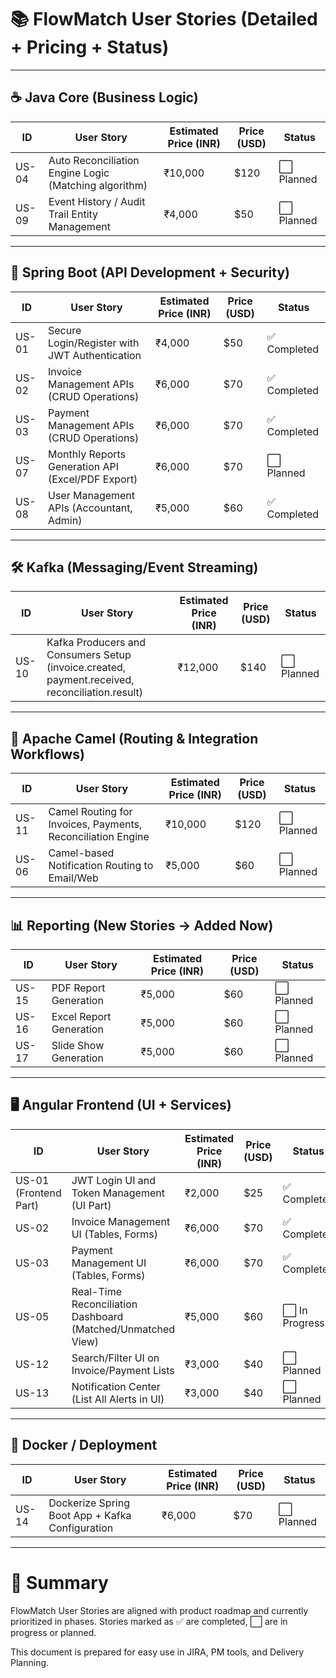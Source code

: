 # 📚 FlowMatch User Stories (Detailed + Pricing + Status)

---

## ☕ Java Core (Business Logic)

| ID | User Story | Estimated Price (INR) | Price (USD) | Status |
|----|------------|-----------------------|-------------|--------|
| US-04 | Auto Reconciliation Engine Logic (Matching algorithm) | ₹10,000 | $120 | ⬜ Planned |
| US-09 | Event History / Audit Trail Entity Management | ₹4,000 | $50 | ⬜ Planned |

---

## 🌱 Spring Boot (API Development + Security)

| ID | User Story | Estimated Price (INR) | Price (USD) | Status |
|----|------------|-----------------------|-------------|--------|
| US-01 | Secure Login/Register with JWT Authentication | ₹4,000 | $50 | ✅ Completed |
| US-02 | Invoice Management APIs (CRUD Operations) | ₹6,000 | $70 | ✅ Completed |
| US-03 | Payment Management APIs (CRUD Operations) | ₹6,000 | $70 | ✅ Completed |
| US-07 | Monthly Reports Generation API (Excel/PDF Export) | ₹6,000 | $70 | ⬜ Planned |
| US-08 | User Management APIs (Accountant, Admin) | ₹5,000 | $60 | ✅ Completed |

---

## 🛠 Kafka (Messaging/Event Streaming)

| ID | User Story | Estimated Price (INR) | Price (USD) | Status |
|----|------------|-----------------------|-------------|--------|
| US-10 | Kafka Producers and Consumers Setup (invoice.created, payment.received, reconciliation.result) | ₹12,000 | $140 | ⬜ Planned |

---

## 🔄 Apache Camel (Routing & Integration Workflows)

| ID | User Story | Estimated Price (INR) | Price (USD) | Status |
|----|------------|-----------------------|-------------|--------|
| US-11 | Camel Routing for Invoices, Payments, Reconciliation Engine | ₹10,000 | $120 | ⬜ Planned |
| US-06 | Camel-based Notification Routing to Email/Web | ₹5,000 | $60 | ⬜ Planned |

---

## 📊 Reporting (New Stories → Added Now)

| ID | User Story | Estimated Price (INR) | Price (USD) | Status |
|----|------------|-----------------------|-------------|--------|
| US-15 | PDF Report Generation | ₹5,000 | $60 | ⬜ Planned |
| US-16 | Excel Report Generation | ₹5,000 | $60 | ⬜ Planned |
| US-17 | Slide Show Generation | ₹5,000 | $60 | ⬜ Planned |

---

## 🖥 Angular Frontend (UI + Services)

| ID | User Story | Estimated Price (INR) | Price (USD) | Status |
|----|------------|-----------------------|-------------|--------|
| US-01 (Frontend Part) | JWT Login UI and Token Management (UI Part) | ₹2,000 | $25 | ✅ Completed |
| US-02 | Invoice Management UI (Tables, Forms) | ₹6,000 | $70 | ✅ Completed |
| US-03 | Payment Management UI (Tables, Forms) | ₹6,000 | $70 | ✅ Completed |
| US-05 | Real-Time Reconciliation Dashboard (Matched/Unmatched View) | ₹5,000 | $60 | ⬜ In Progress |
| US-12 | Search/Filter UI on Invoice/Payment Lists | ₹3,000 | $40 | ⬜ Planned |
| US-13 | Notification Center (List All Alerts in UI) | ₹3,000 | $40 | ⬜ Planned |

---

## 🐳 Docker / Deployment

| ID | User Story | Estimated Price (INR) | Price (USD) | Status |
|----|------------|-----------------------|-------------|--------|
| US-14 | Dockerize Spring Boot App + Kafka Configuration | ₹6,000 | $70 | ⬜ Planned |

---

# 📌 Summary

FlowMatch User Stories are aligned with product roadmap and currently prioritized in phases. Stories marked as ✅ are completed, ⬜ are in progress or planned.

This document is prepared for easy use in JIRA, PM tools, and Delivery Planning.
